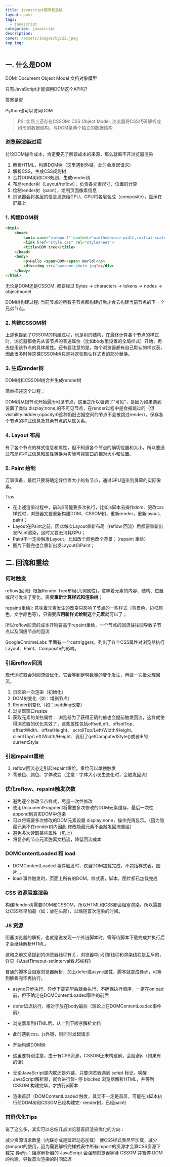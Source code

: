 ```yaml
---
title: javascript回流和重绘
layout: post
tags: 
  - javascript
categories: javascript
description: 
cover: /assets/images/bg/22.jpeg
top_img: 
---
```


## 一. 什么是DOM

DOM: Document Object Model 文档对象模型

只有JavaScript才能调用DOM这个API吗?

答案是否

Python也可以访问DOM

> PS: 实质上还存在CSSOM: CSS Object Model, 浏览器将CSS代码解析成树形的数据结构，与DOM是两个独立的数据结构

### 浏览器渲染过程

讨论DOM操作成本，肯定要先了解该成本的来源，那么就离不开浏览器渲染

1. 解析HTML，构建DOM树（这里遇到外链，此时会发起请求）
2. 解析CSS，生成CSS规则树
3. 合并DOM树和CSS规则，生成render树
4. 布局render树（Layout/reflow），负责各元素尺寸、位置的计算
5. 绘制render树（paint），绘制页面像素信息
6. 浏览器会将各层的信息发送给GPU，GPU将各层合成（composite），显示在屏幕上

### 1. 构建DOM树

```html
<html>
    <head>
        <meta name="viewport" content="width=device-width,initial-scale=1">
        <link href="style.css" rel="stylesheet">
        <title>DOM tree</title>
    </head>
    <body>
        <p>Hello <span>DOM</span> World!</p>
        <div><img src="awesome-photo.jpg"></div>
    </body>
</html>
```

无论是DOM还是CSSOM, 都要经过 Bytes -> characters -> tokens -> nodes -> objectmodel

DOM树构建过程: 当前节点的所有子节点都构建好后才会去构建当前节点的下一个 兄弟节点。

### 2. 构建CSSOM树

上述也提到了CSSOM的构建过程，也是树的结构，在最终计算各个节点的样式时，浏览器都会先从该节点的普遍属性（比如body里设置的全局样式）开始，再去应用该节点的具体属性。还有要注意的是，每个浏览器都有自己默认的样式表，因此很多时候这棵CSSOM树只是对这张默认样式表的部分替换。

### 3. 生成render树

DOM树和CSSOM树合并生成render树

简单描述这个过程：

DOM树从根节点开始遍历可见节点，这里之所以强调了“可见”，是因为如果遇到设置了类似 display:none;的不可见节点，在render过程中是会被跳过的（但 visibility:hidden;opacity:0这种仍旧占据空间的节点不会被跳过render），保存各个节点的样式信息及其余节点的从属关系。

### 4. Layout 布局

有了各个节点的样式信息和属性，但不知道各个节点的确切位置和大小，所以要通过布局将样式信息和属性转换为实际可视窗口的相对大小和位置。

### 5. Paint 绘制

万事俱备，最后只要将确定好位置大小的各节点，通过GPU渲染到屏幕的实际像素。

Tips
- 在上述渲染过程中，前3点可能要多次执行，比如js脚本去操作dom、更改css样式时，浏览器又要重新构建DOM、CSSOM树，重新render，重新layout、paint；
- Layout在Paint之前，因此每次Layout重新布局（reflow 回流）后都要重新出发Paint渲染，这时又要去消耗GPU；
- Paint不一定会触发Layout，比如改个颜色改个背景；（repaint 重绘）
- 图片下载完也会重新出发Layout和Paint；


## 二. 回流和重绘

### 何时触发

reflow(回流): 根据Render Tree布局(几何属性)，意味着元素的内容、结构、位置或尺寸发生了变化，需要**重新计算样式和渲染树**；

repaint(重绘): 意味着元素发生的改变只影响了节点的一些样式（背景色，边框颜色，文字颜色等），只需要**应用新样式绘制这个元素**就可以了；

所以reflow回流的成本开销要高于repaint重绘，一个节点的回流往往回导致子节点以及同级节点的回流

GoogleChromeLabs 里面有一个csstriggers，列出了各个CSS属性对浏览器执行Layout、Paint、Composite的影响。

### 引起reflow回流

现代浏览器会对回流做优化，它会等到足够数量的变化发生，再做一次批处理回流。

1. 页面第一次渲染（初始化）
2. DOM树变化（如：增删节点）
3. Render树变化（如：padding改变）
4. 浏览器窗口resize
5. 获取元素的某些属性： 浏览器为了获得正确的值也会提前触发回流，这样就使得浏览器的优化失效了，这些属性包括offsetLeft、offsetTop、offsetWidth、offsetHeight、 scrollTop/Left/Width/Height、clientTop/Left/Width/Height、调用了getComputedStyle()或者IE的currentStyle

### 引起repaint重绘

1. reflow回流必定引起repaint重绘，重绘可以单独触发
2. 背景色、颜色、字体改变（注意：字体大小发生变化时，会触发回流）

### 优化reflow、repaint触发次数

- 避免逐个修改节点样式，尽量一次性修改
- 使用DocumentFragment将需要多次修改的DOM元素缓存，最后一次性append到真实DOM中渲染
- 可以将需要多次修改的DOM元素设置 display:none，操作完再显示。（因为隐藏元素不在render树内因此 修改隐藏元素不会触发回流重绘）
- 避免多次读取某些属性（见上）
- 将复杂的节点元素脱离文档流，降低回流成本

### DOMContentLoaded 和 load

- DOMContentLoaded 事件触发时，仅当DOM加载完成，不包括样式表，图片...
- load 事件触发时，页面上所有的DOM，样式表，脚本，图片都已加载完成

### CSS 资源阻塞渲染

构建Render树需要DOM和CSSOM，所以HTML和CSS都会阻塞渲染。所以需要让CSS尽早加载（如：放在头部），以缩短首次渲染的时间。

### JS 资源

阻塞浏览器的解析，也就是说发现一个外链脚本时，需等待脚本下载完成并执行后才会继续解析HTML。

这和之前文章提到的浏览器线程有关，浏览器中js引擎线程和渲染线程是互斥的，详见《从setTimeout-setInterval看JS线程》

普通的脚本会阻塞浏览器解析，加上defer或async属性，脚本就变成异步，可等到解析完毕再执行。

- async异步执行，异步下载完毕后就会执行，不确保执行顺序，一定在onload前，但不确定在DOMContentLoaded事件的前后

- defer延迟执行，相对于放在body最后（理论上在DOMContentLoaded事件前）

- 浏览器拿到HTML后，从上到下顺序解析文档

- 此时遇到css、js外链，则同时发起请求

- 开始构建DOM树

- 这里要特别注意，由于有CSS资源，CSSOM还未构建前，会阻塞js（如果有的话）

- 无论JavaScript是内联还是外链，只要浏览器遇到 script 标记，唤醒 JavaScript解析器，就会进行暂- 停 blocked 浏览器解析HTML，并等到 CSSOM 构建完毕，才执行js脚本

- 渲染首屏（DOMContentLoaded 触发，其实不一定是首屏，可能在js脚本执行前DOM树和CSSOM已经构建完- render树，已经paint）

### 首屏优化Tips

说了这么多，其实可以总结几点浏览器首屏渲染优化的方向：

减少资源请求数量（内联亦或是延迟动态加载）
使CSS样式表尽早加载，减少@import的使用，因为需要解析完样式表中所有import的资源才会算CSS资源下载完
异步js：阻塞解析器的 JavaScript 会强制浏览器等待 CSSOM 并暂停 DOM 的构建，导致首次渲染的时间延迟